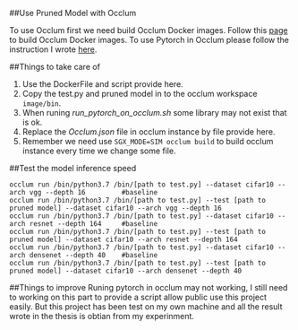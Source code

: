 ##Use  Pruned Model with Occlum

To use Occlum first we need build Occlum Docker images. Follow this [page](https://github.com/occlum/occlum/tree/master/tools/docker) to build Occlum Docker images.
To use Pytorch in Occlum please follow the instruction I wrote [here](https://github.com/chengyaox/occlum/tree/master/demos/pytorch).

##Things to take care of

1. Use the DockerFile and script provide here.
2. Copy the test.py and pruned model in to the occlum workspace ``image/bin``.
3. When runing _run_pytorch_on_occlum.sh_ some library may not exist that is ok.
4. Replace the _Occlum.json_ file in occlum instance by file provide here.
5. Remember we need use ```SGX_MODE=SIM occlum build``` to build occlum instance every time we change some file.

##Test the model inference speed
```angular2html
occlum run /bin/python3.7 /bin/[path to test.py] --dataset cifar10 --arch vgg --depth 16         #baseline
occlum run /bin/python3.7 /bin/[path to test.py] --test [path to pruned model] --dataset cifar10 --arch vgg --depth 16
occlum run /bin/python3.7 /bin/[path to test.py] --dataset cifar10 --arch resnet --depth 164     #baseline
occlum run /bin/python3.7 /bin/[path to test.py] --test [path to pruned model] --dataset cifar10 --arch resnet --depth 164
occlum run /bin/python3.7 /bin/[path to test.py] --dataset cifar10 --arch densenet --depth 40    #baseline
occlum run /bin/python3.7 /bin/[path to test.py] --test [path to pruned model] --dataset cifar10 --arch densenet --depth 40

```

##Things to improve
Runing pytorch in occlum may not working, I still need to working on this part to provide a script allow public use this project easily. But this project has been test on my own machine and all the result wrote in the thesis is obtian from my experinment.